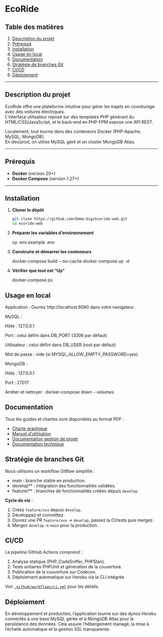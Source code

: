 # EcoRide

## Table des matières

1. [Description du projet](#description-du-projet)  
2. [Prérequis](#prérequis)  
3. [Installation](#installation)  
4. [Usage en local](#usage-en-local)  
5. [Documentation](#documentation)  
6. [Stratégie de branches Git](#stratégie-de-branches-git)  
7. [CI/CD](#cicd)  
8. [Déploiement](#déploiement)  

---

## Description du projet

EcoRide offre une plateforme intuitive pour gérer les trajets en covoiturage avec des voitures électriques.  
L’interface utilisateur repose sur des templates PHP générant du HTML/CSS/JavaScript, et le back-end en PHP-FPM expose une API REST.

Localement, tout tourne dans des conteneurs Docker (PHP-Apache, MySQL, MongoDB).  
En dev/prod, on utilise MySQL géré et un cluster MongoDB Atlas.

---

## Prérequis

- **Docker** (version 20+)  
- **Docker Compose** (version 1.27+)  

---

## Installation

1. **Cloner le dépôt**  
   ```bash
   git clone https://github.com/Emma-big/ecoride-web.git
   cd ecoride-web

2. **Préparer les variables d’environnement**

   cp .env.example .env

3. **Construire et démarrer les conteneurs**

   docker-compose build --no-cache
   docker-compose up -d

4. **Vérifier que tout est “Up”**

   docker-compose ps

## Usage en local

Application :
Ouvrez http://localhost:8080 dans votre navigateur.

MySQL :

Hôte : 127.0.0.1

Port : celui défini dans DB_PORT (3306 par défaut)

Utilisateur : celui défini dans DB_USER (root par défaut)

Mot de passe : vide (si MYSQL_ALLOW_EMPTY_PASSWORD=yes)

MongoDB :

Hôte : 127.0.0.1

Port : 27017

Arrêter et nettoyer : docker-compose down --volumes

## Documentation

Tous les guides et chartes sont disponibles au format PDF :

* [Charte graphique](https://ecoride-web-2fb86cbe3fd4.herokuapp.com/assets/documents/charte_graphique.pdf)
* [Manuel d’utilisation](https://ecoride-web-2fb86cbe3fd4.herokuapp.com/assets/documents/manuel_utilisation.pdf)
* [Documentation gestion de projet](https://ecoride-web-2fb86cbe3fd4.herokuapp.com/assets/documents/gestion_projet.pdf)
* [Documentation technique](https://ecoride-web-2fb86cbe3fd4.herokuapp.com/assets/documents/documentation_technique.pdf)

## Stratégie de branches Git

Nous utilisons un workflow Gitflow simplifié :

* main : branche stable en production.
* develop** : intégration des fonctionnalités validées.
* feature/** : branches de fonctionnalités créées depuis `develop`.

**Cycle de vie** :

1. Créez `feature/xxx` depuis `develop`.
2. Développez et committez.
3. Ouvrez une PR `feature/xxx` → `develop`, passez la CI/tests puis mergez.
4. Mergez `develop` → `main` pour la production.

## CI/CD

Le pipeline GitHub Actions comprend :

1. Analyse statique (PHP\_CodeSniffer, PHPStan).
2. Tests unitaires PHPUnit et génération de la couverture.
3. Publication de la couverture sur Codecov.
4. Déploiement automatique sur Heroku via la CLI intégrée.

Voir [`.github/workflows/ci.yml`](.github/workflows/ci.yml) pour les détails.

## Déploiement

En développement et production, l’application tourne sur des dynos Heroku connectés à une base MySQL gérée et à MongoDB Atlas pour la persistance des données. Cela assure l’hébergement managé, la mise à l’échelle automatique et la gestion SSL transparente.
